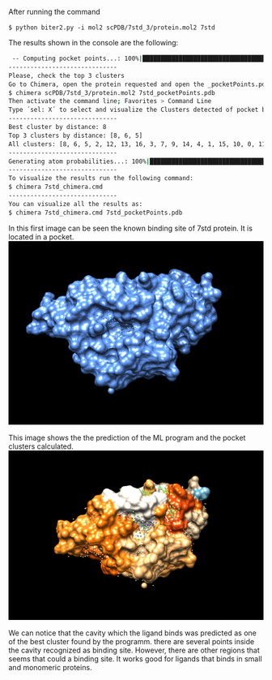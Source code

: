 After running the command
```
$ python biter2.py -i mol2 scPDB/7std_3/protein.mol2 7std
```
The results shown in the console are the following:

```bash
 -- Computing pocket points...: 100%|████████████████████████████████████████████████████████████████████████████████████████████| 24014/24014 [00:43<00:00, 557.21it/s]
------------------------------
Please, check the top 3 clusters
Go to Chimera, open the protein requested and open the _pocketPoints.pdb file. You can use:
$ chimera scPDB/7std_3/protein.mol2 7std_pocketPoints.pdb
Then activate the command line; Favorites > Command Line
Type ´sel: X´ to select and visualize the Clusters detected of pocket binding sites.
------------------------------
Best cluster by distance: 8
Top 3 clusters by distance: [8, 6, 5]
All clusters: [8, 6, 5, 2, 12, 13, 16, 3, 7, 9, 14, 4, 1, 15, 10, 0, 11]
------------------------------
Generating atom probabilities...: 100%|█████████████████████████████████████████████████████████████████████████████████████████████| 1369/1369 [04:26<00:00,  5.14it/s]
------------------------------
To visualize the results run the following command:
$ chimera 7std_chimera.cmd
------------------------------
You can visualize all the results as:
$ chimera 7std_chimera.cmd 7std_pocketPoints.pdb
```

In this first image can be seen the known binding site of 7std protein. It is located in a pocket.
![7std known binding site](7std_known_pocket.png "7std visualisation in chimera of known binding points")

This image shows the the prediction of the ML program and the pocket clusters calculated.
![7std output chimera](7std_prediction.png "7std visualisation in chimera of probabilities and pocket cluster points")

We can notice that the cavity which the ligand binds was predicted as one of the best cluster found by the programm. there are several points inside the cavity recognized as binding site. However, there are other regions that seems that could a binding site. It works good for ligands that binds in small and monomeric proteins. 